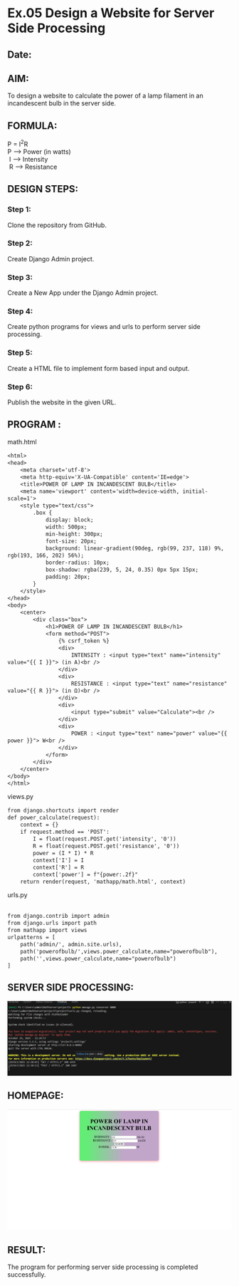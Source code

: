 # Ex.05 Design a Website for Server Side Processing
## Date:

## AIM:
 To design a website to calculate the power of a lamp filament in an incandescent bulb in the server side. 


## FORMULA:
P = I<sup>2</sup>R
<br> P --> Power (in watts)
<br> I --> Intensity
<br> R --> Resistance

## DESIGN STEPS:

### Step 1:
Clone the repository from GitHub.

### Step 2:
Create Django Admin project.

### Step 3:
Create a New App under the Django Admin project.

### Step 4:
Create python programs for views and urls to perform server side processing.

### Step 5:
Create a HTML file to implement form based input and output.

### Step 6:
Publish the website in the given URL.

## PROGRAM :

math.html
```
<html>
<head>
    <meta charset='utf-8'>
    <meta http-equiv='X-UA-Compatible' content='IE=edge'>
    <title>POWER OF LAMP IN INCANDESCENT BULB</title>
    <meta name='viewport' content='width=device-width, initial-scale=1'>
    <style type="text/css">
        .box {
            display: block;
            width: 500px;
            min-height: 300px;
            font-size: 20px;
            background: linear-gradient(90deg, rgb(99, 237, 118) 9%, rgb(193, 166, 202) 56%);
            border-radius: 10px;
            box-shadow: rgba(239, 5, 24, 0.35) 0px 5px 15px;
            padding: 20px;
        }
    </style>
</head>
<body>
    <center>
        <div class="box">
            <h1>POWER OF LAMP IN INCANDESCENT BULB</h1>
            <form method="POST">
                {% csrf_token %}
                <div>
                    INTENSITY : <input type="text" name="intensity" value="{{ I }}"> (in A)<br />
                </div>
                <div>
                    RESISTANCE : <input type="text" name="resistance" value="{{ R }}"> (in Ω)<br />
                </div>
                <div>
                    <input type="submit" value="Calculate"><br />
                </div>
                <div>
                    POWER : <input type="text" name="power" value="{{ power }}"> W<br />
                </div>
            </form>
        </div>
    </center>
</body>
</html>

```
views.py
```
from django.shortcuts import render
def power_calculate(request):
    context = {}
    if request.method == 'POST':
        I = float(request.POST.get('intensity', '0'))
        R = float(request.POST.get('resistance', '0'))
        power = (I * I) * R
        context['I'] = I
        context['R'] = R
        context['power'] = f"{power:.2f}"
    return render(request, 'mathapp/math.html', context)

```

urls.py
```

from django.contrib import admin
from django.urls import path
from mathapp import views
urlpatterns = [
    path('admin/', admin.site.urls),
    path('powerofbulb/',views.power_calculate,name="powerofbulb"),
    path('',views.power_calculate,name="powerofbulb")
]
```


## SERVER SIDE PROCESSING:
![alt text](<Screenshot 2025-10-29 123040.png>)


## HOMEPAGE:
![alt text](<Screenshot 2025-10-29 123104.png>)



## RESULT:
The program for performing server side processing is completed successfully.
